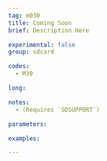 ```yaml
---
tag: m030
title: Coming Soon
brief: Description Here

experimental: false
group: sdcard

codes:
  - M30

long:

notes:
  - (Requires `SDSUPPORT`)

parameters:

examples:

---
```



